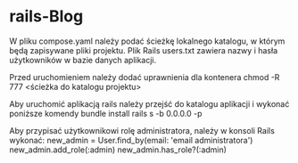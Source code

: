 # rails-Blog
W pliku compose.yaml należy podać ścieżkę lokalnego katalogu, w którym będą zapisywane pliki projektu.
Plik Rails users.txt zawiera nazwy i hasła użytkowników w bazie danych aplikacji.

Przed uruchomieniem należy dodać uprawnienia dla kontenera
chmod -R 777 <ścieżka do katalogu projektu>

Aby uruchomić aplikacją rails należy przejść do katalogu aplikacji i wykonać poniższe komendy
bundle install
rails s -b 0.0.0.0 -p <numer portu kontenera>

Aby przypisać użytkownikowi rolę administratora, należy w konsoli Rails wykonać:
new_admin = User.find_by(email: 'email administratora')
new_admin.add_role(:admin)
new_admin.has_role?(:admin)

